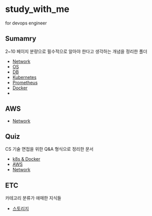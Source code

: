 # study_with_me
for devops engineer

## Sumamry

2~10 페이지 분량으로 필수적으로 알아야 한다고 생각하는 개념을 정리한 폴더

- [Network](https://github.com/hyunshoon/study_with_me/blob/develop/summary/Networks.md)
- [OS](https://github.com/hyunshoon/study_with_me/blob/develop/summary/OS.md)
- [DB](https://github.com/hyunshoon/study_with_me/blob/develop/summary/DB.md)
- [Kubernetes](https://github.com/hyunshoon/study_with_me/blob/develop/summary/Kubernetes.md)
- [Prometheus](https://github.com/hyunshoon/study_with_me/blob/develop/summary/Prometheus.md)
- [Docker](https://github.com/hyunshoon/study_with_me/blob/develop/summary/Docker.md)
- [](https://github.com/hyunshoon/study_with_me/blob/develop/summary/)

## AWS

- [Network](https://github.com/hyunshoon/study_with_me/blob/develop/AWS/AWS_Network_basic.md)

## Quiz

CS 기술 면접을 위한 Q&A 형식으로 정리한 문서

- [k8s & Docker](https://github.com/hyunshoon/study_with_me/blob/develop/Quiz/Kubernetes&Docker.md)
- [AWS](https://github.com/hyunshoon/study_with_me/blob/develop/Quiz/AWS.md)
- [Network](https://github.com/hyunshoon/study_with_me/blob/develop/Quiz/Network.md)

## ETC

카테고리 분류가 애매한 지식들

- [스토리지](https://github.com/hyunshoon/study_with_me/blob/develop/ETC/Storage.md)














